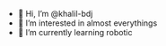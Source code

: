 - 👋 Hi, I’m @khalil-bdj
- 👀 I’m interested in almost everythings
- 🌱 I’m currently learning robotic

<!---
- 📫 How to reach me ...
- ⚡ Fun fact: ...


khalil-bdj/khalil-bdj is a ✨ special ✨ repository because its `README.md` (this file) appears on your GitHub profile.
You can click the Preview link to take a look at your changes.
--->
